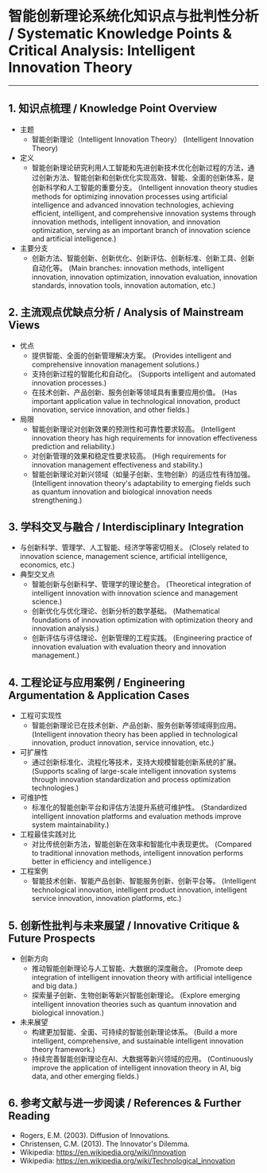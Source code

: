 # 智能创新理论系统化知识点与批判性分析 / Systematic Knowledge Points & Critical Analysis: Intelligent Innovation Theory

---

## 1. 知识点梳理 / Knowledge Point Overview

- 主题
  - 智能创新理论（Intelligent Innovation Theory）
      (Intelligent Innovation Theory)
- 定义
  - 智能创新理论研究利用人工智能和先进创新技术优化创新过程的方法，通过创新方法、智能创新和创新优化实现高效、智能、全面的创新体系，是创新科学和人工智能的重要分支。
      (Intelligent innovation theory studies methods for optimizing innovation processes using artificial intelligence and advanced innovation technologies, achieving efficient, intelligent, and comprehensive innovation systems through innovation methods, intelligent innovation, and innovation optimization, serving as an important branch of innovation science and artificial intelligence.)
- 主要分支
  - 创新方法、智能创新、创新优化、创新评估、创新标准、创新工具、创新自动化等。
      (Main branches: innovation methods, intelligent innovation, innovation optimization, innovation evaluation, innovation standards, innovation tools, innovation automation, etc.)

## 2. 主流观点优缺点分析 / Analysis of Mainstream Views

- 优点
  - 提供智能、全面的创新管理解决方案。
      (Provides intelligent and comprehensive innovation management solutions.)
  - 支持创新过程的智能化和自动化。
      (Supports intelligent and automated innovation processes.)
  - 在技术创新、产品创新、服务创新等领域具有重要应用价值。
      (Has important application value in technological innovation, product innovation, service innovation, and other fields.)
- 局限
  - 智能创新理论对创新效果的预测性和可靠性要求较高。
      (Intelligent innovation theory has high requirements for innovation effectiveness prediction and reliability.)
  - 对创新管理的效果和稳定性要求较高。
      (High requirements for innovation management effectiveness and stability.)
  - 智能创新理论对新兴领域（如量子创新、生物创新）的适应性有待加强。
      (Intelligent innovation theory's adaptability to emerging fields such as quantum innovation and biological innovation needs strengthening.)

## 3. 学科交叉与融合 / Interdisciplinary Integration

- 与创新科学、管理学、人工智能、经济学等密切相关。
  (Closely related to innovation science, management science, artificial intelligence, economics, etc.)
- 典型交叉点
  - 智能创新与创新科学、管理学的理论整合。
      (Theoretical integration of intelligent innovation with innovation science and management science.)
  - 创新优化与优化理论、创新分析的数学基础。
      (Mathematical foundations of innovation optimization with optimization theory and innovation analysis.)
  - 创新评估与评估理论、创新管理的工程实践。
      (Engineering practice of innovation evaluation with evaluation theory and innovation management.)

## 4. 工程论证与应用案例 / Engineering Argumentation & Application Cases

- 工程可实现性
  - 智能创新理论已在技术创新、产品创新、服务创新等领域得到应用。
      (Intelligent innovation theory has been applied in technological innovation, product innovation, service innovation, etc.)
- 可扩展性
  - 通过创新标准化、流程化等技术，支持大规模智能创新系统的扩展。
      (Supports scaling of large-scale intelligent innovation systems through innovation standardization and process optimization technologies.)
- 可维护性
  - 标准化的智能创新平台和评估方法提升系统可维护性。
      (Standardized intelligent innovation platforms and evaluation methods improve system maintainability.)
- 工程最佳实践对比
  - 对比传统创新方法，智能创新在效率和智能化中表现更优。
      (Compared to traditional innovation methods, intelligent innovation performs better in efficiency and intelligence.)
- 工程案例
  - 智能技术创新、智能产品创新、智能服务创新、创新平台等。
      (Intelligent technological innovation, intelligent product innovation, intelligent service innovation, innovation platforms, etc.)

## 5. 创新性批判与未来展望 / Innovative Critique & Future Prospects

- 创新方向
  - 推动智能创新理论与人工智能、大数据的深度融合。
      (Promote deep integration of intelligent innovation theory with artificial intelligence and big data.)
  - 探索量子创新、生物创新等新兴智能创新理论。
      (Explore emerging intelligent innovation theories such as quantum innovation and biological innovation.)
- 未来展望
  - 构建更加智能、全面、可持续的智能创新理论体系。
      (Build a more intelligent, comprehensive, and sustainable intelligent innovation theory framework.)
  - 持续完善智能创新理论在AI、大数据等新兴领域的应用。
      (Continuously improve the application of intelligent innovation theory in AI, big data, and other emerging fields.)

## 6. 参考文献与进一步阅读 / References & Further Reading

- Rogers, E.M. (2003). Diffusion of Innovations.
- Christensen, C.M. (2013). The Innovator's Dilemma.
- Wikipedia: <https://en.wikipedia.org/wiki/Innovation>
- Wikipedia: <https://en.wikipedia.org/wiki/Technological_innovation>
